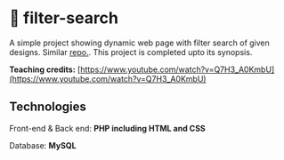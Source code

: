 🐌 filter-search
==================================
A simple project showing dynamic web page with filter search of given designs. Similar [repo.](https://www.github.com/jishanshaikh4/filter-search-codeigniter/). This project is completed upto its synopsis.

**Teaching credits:** [https://www.youtube.com/watch?v=Q7H3_A0KmbU](https://www.youtube.com/watch?v=Q7H3_A0KmbU)

## Technologies
Front-end & Back end: **PHP including HTML and CSS**

Database: **MySQL**

